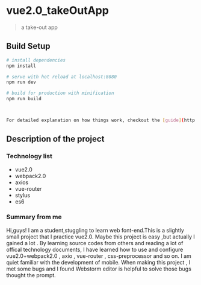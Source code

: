 # vue2.0_takeOutApp

> a take-out app

## Build Setup

``` bash
# install dependencies
npm install

# serve with hot reload at localhost:8080
npm run dev

# build for production with minification
npm run build



For detailed explanation on how things work, checkout the [guide](http://vuejs-templates.github.io/webpack/) and [docs for vue-loader](http://vuejs.github.io/vue-loader).
```



## Description of the project

### Technology list

- vue2.0
- webpack2.0
- axios
- vue-router
- stylus
- es6

### Summary from me 
Hi,guys! I am a student,stuggling to learn web font-end.This is a slightly small project that I practice vue2.0. 
Maybe this project is easy ,but actually I gained a lot . By learning  source codes from others and reading 
a lot of offical technology documents, I have learned how to use and configure  vue2.0+webpack2.0 , axio , vue-router
 , css-preprocessor and so on. I am quiet familiar with the development of mobile. When making this project , 
 I met some bugs and I found Webstorm editor is helpful to solve those bugs thought the prompt. 
 



